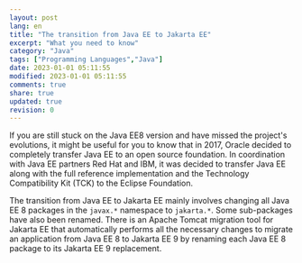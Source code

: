 ```yaml
---
layout: post
lang: en
title: "The transition from Java EE to Jakarta EE"
excerpt: "What you need to know"
category: "Java"
tags: ["Programming Languages","Java"]
date: 2023-01-01 05:11:55
modified: 2023-01-01 05:11:55
comments: true
share: true
updated: true
revision: 0
---
```



If you are still stuck on the Java EE8 version and have missed the project's evolutions, it might be useful for you to know that in 2017, Oracle decided to completely transfer Java EE to an open source foundation. In coordination with Java EE partners Red Hat and IBM, it was decided to transfer Java EE along with the full reference implementation and the Technology Compatibility Kit (TCK) to the Eclipse Foundation.

The transition from Java EE to Jakarta EE mainly involves changing all Java EE 8 packages in the `javax.*` namespace to `jakarta.*`. Some sub-packages have also been renamed. There is an Apache Tomcat migration tool for Jakarta EE that automatically performs all the necessary changes to migrate an application from Java EE 8 to Jakarta EE 9 by renaming each Java EE 8 package to its Jakarta EE 9 replacement.



